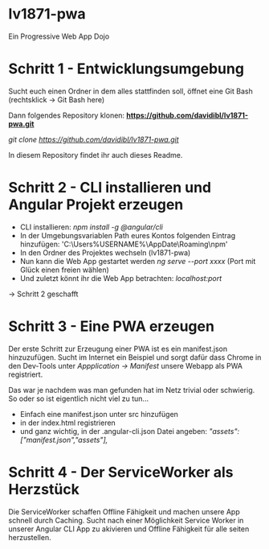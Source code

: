 # lv1871-pwa
Ein Progressive Web App Dojo


# Schritt 1 - Entwicklungsumgebung

Sucht euch einen Ordner in dem alles stattfinden soll, öffnet eine Git Bash (rechtsklick -> Git Bash here)

Dann folgendes Repository klonen:
**https://github.com/davidibl/lv1871-pwa.git**

*git clone https://github.com/davidibl/lv1871-pwa.git*

In diesem Repository findet ihr auch dieses Readme.

# Schritt 2 - CLI installieren und Angular Projekt erzeugen

- CLI installieren: *npm install -g @angular/cli*
- In der Umgebungsvariablen Path eures Kontos folgenden Eintrag hinzufügen: 'C:\Users\%USERNAME%\AppDate\Roaming\npm'
- In den Ordner des Projektes wechseln (lv1871-pwa)
- Nun kann die Web App gestartet werden *ng serve --port xxxx* (Port mit Glück einen freien wählen)
- Und zuletzt könnt ihr die Web App betrachten: *localhost:port*

-> Schritt 2 geschafft

# Schritt 3 - Eine PWA erzeugen

Der erste Schritt zur Erzeugung einer PWA ist es ein manifest.json hinzuzufügen.
Sucht im Internet ein Beispiel und sorgt dafür dass Chrome in den Dev-Tools unter *Appplication -> Manifest* unsere Webapp als PWA registriert.

Das war je nachdem was man gefunden hat im Netz trivial oder schwierig. So oder so ist eigentlich nicht viel zu tun...
- Einfach eine manifest.json unter src hinzufügen
- in der index.html registrieren *<link rel="manifest" href="/manifest.json">*
- und ganz wichtig, in der .angular-cli.json Datei angeben: 
*"assets": ["manifest.json","assets"],*

# Schritt 4 - Der ServiceWorker als Herzstück

Die ServiceWorker schaffen Offline Fähigkeit und machen unsere App schnell durch Caching.
Sucht nach einer Möglichkeit Service Worker in unserer Angular CLI App zu akivieren und Offline Fähigkeit für alle seiten herzustellen.
